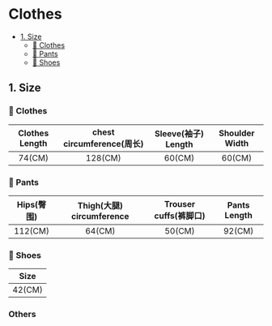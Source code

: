 # Clothes

- [1. Size](#1-size)
    * [👕 Clothes](#---clothes)
    * [👖 Pants](#---pants)
    * [👟 Shoes](#---shoes)

## 1. Size
### 👕 Clothes
|  Clothes Length  |  chest circumference(周长)  |  Sleeve(袖子) Length  |  Shoulder Width  |
|:----------------:|:-------:|:-------------------:|:----------------:|
|      74(CM)      |          128(CM)          |       60(CM)        |      60(CM)      |

### 👖 Pants
| Hips(臀围) | Thigh(大腿) circumference | Trouser cuffs(裤脚口) | Pants Length |
|:--------:|:-----------------------:|:------------------:|:------------:|
| 112(CM)  |         64(CM)          |       50(CM)       |    92(CM)    |

### 👟 Shoes
|  Size  | 
|:------:|
| 42(CM) |


### Others
